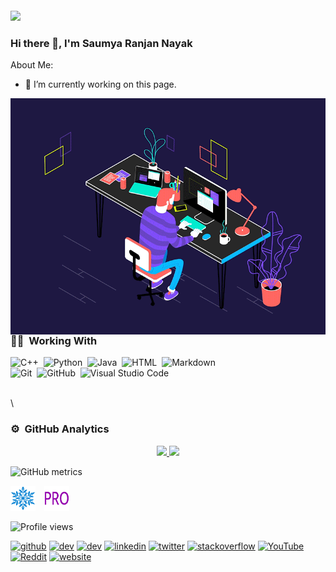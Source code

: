
####  
![ ](https://github.com/saumya66/saumya66/blob/main/assets/banner.jpg)
### Hi there 👋, I'm Saumya Ranjan Nayak

About Me:  

- 🔭 I’m currently working on this page. 

<img alt="Night Coding" src="https://github.com/saumya66/saumya66/blob/main/assets/giphy.gif" align="right"/>

### 👨‍💻 &nbsp;Working With

![C++](https://img.shields.io/badge/-C++-05122A?style=flat&logo=C%2B%2B&logoColor=00599C)&nbsp;
![Python](https://img.shields.io/badge/-Python-05122A?style=flat&logo=python)&nbsp;
![Java](https://img.shields.io/badge/-Java-05122A?style=flat&logo=Java&logoColor=FFA518)&nbsp;
![HTML](https://img.shields.io/badge/-HTML-05122A?style=flat&logo=HTML5)&nbsp;
![Markdown](https://img.shields.io/badge/-Markdown-05122A?style=flat&logo=markdown)\
![Git](https://img.shields.io/badge/-Git-05122A?style=flat&logo=git)&nbsp;
![GitHub](https://img.shields.io/badge/-GitHub-05122A?style=flat&logo=github)&nbsp;
![Visual Studio Code](https://img.shields.io/badge/-Visual%20Studio%20Code-05122A?style=flat&logo=visual-studio-code&logoColor=007ACC)&nbsp;

\
\
### ⚙️ &nbsp;GitHub Analytics

<p align="center">
<a href="https://github.com/saumya66">
  <img height="180em" src="https://github-readme-stats-eight-theta.vercel.app/api?username=saumya66&show_icons=true&theme=chartreuse-dark&include_all_commits=true&count_private=true"/>
  <img height="180em" src="https://github-readme-stats-eight-theta.vercel.app/api/top-langs/?username=saumya66&layout=compact&langs_count=8&theme=chartreuse-dark"/>
</a>
</p>

![GitHub metrics](https://metrics.lecoq.io/saumya66) 


<a href='https://archiveprogram.github.com/'><img src='https://raw.githubusercontent.com/acervenky/animated-github-badges/master/assets/acbadge.gif' width='40' height='40'></a> <a href='https://github.com/pricing'><img src='https://raw.githubusercontent.com/acervenky/animated-github-badges/master/assets/pro.gif' width='40' height='40'></a> 
 

![Profile views](https://gpvc.arturio.dev/saumya66)  

[<img src='https://cdn.jsdelivr.net/npm/simple-icons@3.0.1/icons/github.svg' alt='github' height='40'>](https://github.com/saumya66)  [<img src='https://cdn.jsdelivr.net/npm/simple-icons@3.0.1/icons/dev-dot-to.svg' alt='dev' height='40'>](https://dev.to/saumya66)  [<img src='https://cdn.jsdelivr.net/npm/simple-icons@3.0.1/icons/hashnode.svg' alt='dev' height='40'>](saumyawrites)  [<img src='https://cdn.jsdelivr.net/npm/simple-icons@3.0.1/icons/linkedin.svg' alt='linkedin' height='40'>](https://www.linkedin.com/in/saumya-ranjan-nayak-30ba7a187/)  [<img src='https://cdn.jsdelivr.net/npm/simple-icons@3.0.1/icons/twitter.svg' alt='twitter' height='40'>](https://twitter.com/saumya4real)  [<img src='https://cdn.jsdelivr.net/npm/simple-icons@3.0.1/icons/stackoverflow.svg' alt='stackoverflow' height='40'>](https://stackoverflow.com/users/13484967)  [<img src='https://cdn.jsdelivr.net/npm/simple-icons@3.0.1/icons/youtube.svg' alt='YouTube' height='40'>](https://www.youtube.com/channel/x-HdHfKu1rXgNIfNaKMsAA)  [<img src='https://cdn.jsdelivr.net/npm/simple-icons@3.0.1/icons/reddit.svg' alt='Reddit' height='40'>](https://www.reddit.com/user/fitvibesyt)  [<img src='https://cdn.jsdelivr.net/npm/simple-icons@3.0.1/icons/icloud.svg' alt='website' height='40'>](thecsengineer.com)  

